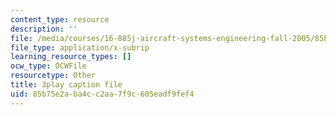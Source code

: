 ```yaml
---
content_type: resource
description: ''
file: /media/courses/16-885j-aircraft-systems-engineering-fall-2005/85b75e2aba4cc2aa7f9c605eadf9fef4_OksC02Xqe7Q.srt
file_type: application/x-subrip
learning_resource_types: []
ocw_type: OCWFile
resourcetype: Other
title: 3play caption file
uid: 85b75e2a-ba4c-c2aa-7f9c-605eadf9fef4
---
```

